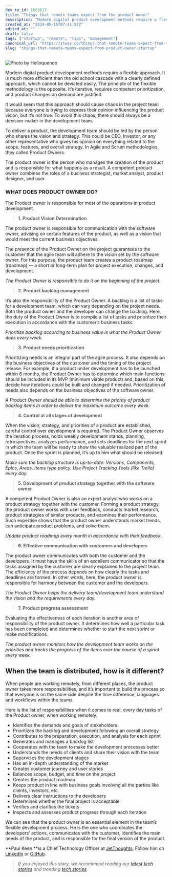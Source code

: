 ```yaml
---
dev_to_id: 1853617
title: "Things that remote teams expect from the product owner"
description: "Modern digital product development methods require a flexible approach. It is much more efficient..."
created_at: "2024-05-15T07:41:57Z"
edited_at: ""
draft: false
tags: ["startup", "remote", "tips", "management"]
canonical_url: "https://jtway.co/things-that-remote-teams-expect-from-the-product-owner-f253e429ba66"
slug: "things-that-remote-teams-expect-from-product-owner-startup"
---
```

![[Photo by Helloquence](https://unsplash.com/photos/5fNmWej4tAA)](https://cdn-images-1.medium.com/max/2000/0*2Yb3jr6lnlKQtoOJ)

Modern digital product development methods require a flexible approach. It is much more efficient than the old school cascade with a clearly defined approach, which cannot be deviated easily. The principle of the flexible methodology is the opposite. It’s iterative, requires competent prioritization, and product changes on demand are justified.

It would seem that this approach should cause chaos in the project team because everyone is trying to express their opinion influencing the product vision, but it’s not true. To avoid this chaos, there should always be a decision-maker in the development team.

To deliver a product, the development team should be led by the person who shares the vision and strategy. This could be CEO, Investor, or any other representative who gives his opinion on everything related to the scope, features, and overall strategy. In Agile and Scrum methodologies, they called Product Owners.

The product owner is the person who manages the creation of the product and is responsible for what happens as a result. A competent product owner combines the roles of a business strategist, market analyst, product designer, and user.

### WHAT DOES PRODUCT OWNER DO?

The Product owner is responsible for most of the operations in product development.
>  **1. Product Vision Determination**

The product owner is responsible for communication with the software owner, advising on certain features of the product, as well as a vision that would meet the current business objectives.

The presence of the Product Owner on the project guarantees to the customer that the agile team will adhere to the vision set by the software owner. For this purpose, the product team creates a product roadmap (roadmap) — a short or long-term plan for project execution, changes, and development.

*The Product Owner is responsible to do it on the beginning of the project.*
>  **2. Product backlog management**

It’s also the responsibility of the Product Owner. A backlog is a list of tasks for a development team, which can vary depending on the project needs. Both the product owner and the developer can change the backlog. Here, the duty of the Product Owner is to compile a list of tasks and prioritize their execution in accordance with the customer’s business tasks.

*Prioritize backlog according to business value is what the Product Owner does every week.*
>  **3. Product needs prioritization**

Prioritizing needs is an integral part of the agile process. It also depends on the business objectives of the customer and the timing of the project release. For example, if a product under development has to be launched within 6 months, the Product Owner has to determine which main functions should be included in its MVP (minimum viable product) and, based on this, decide how iterations could be built and changed if needed. Prioritization of needs also depends on the business objectives of the software owner.

*A Product Owner should be able to determine the priority of product backlog items in order to deliver the maximum outcome every week.*
>  **4. Control at all stages of development**

When the vision, strategy, and priorities of a product are established, careful control over development is required. The Product Owner observes the iteration process, holds weekly development stands, planning, retrospectives, analyzes performance, and sets deadlines for the next sprint in which the team will be ready to show the valuable realized part of the product. Once the sprint is planned, it’s up to him what should be released.

*Make sure the backlog structure is up-to-date: Versions, Components, Epics, Areas, Items type policy. Use Project Tracking Tools (like Trello) every day.*
>  **5. Development of product strategy together with the software owner**

A competent Product Owner is also an expert analyst who works on a product strategy together with the customer. Forming a product strategy, the product owner works with user feedback, conducts market research, product strategies of similar products, and examines their performance. Such expertise shows that the product owner understands market trends, can anticipate product problems, and solve them.

*Update product roadmap every month in accordance with their feedback.*
>  **6. Effective communication with customers and developers**

The product owner communicates with both the customer and the developers. It must have the skills of an excellent communicator so that the tasks assigned by the customer are clearly explained to the project team. The efficiency of the process depends on how clearly the tasks and deadlines are formed. In other words, here, the product owner is responsible for harmony between the customer and the developers.

*The Product Owner helps the delivery team/development team understand the vision and the requirements every day.*
>  **7. Product progress assessment**

Evaluating the effectiveness of each iteration is another area of responsibility of the product owner. It determines how well a particular task has been completed and determines whether to start the next sprint or make modifications.

*The product owner monitors how the development team works on the priorities and tracks the progress of the items over the course of a sprint every week.*

## When the team is distributed, how is it different?

When people are working remotely, from different places, the product owner takes more responsibilities, and it’s important to build the process so that everyone is on the same side despite the time difference, languages and workflows within the teams.

Here is the list of responsibilities when it comes to real, every day tasks of the Product owner, when working remotely:

- Identifies the demands and goals of stakeholders 
- Prioritizes the backlog and development following an overall strategy 
- Contributes to the preparation, execution, and analysis for each sprint
- Generates and manages a backlog list
- Cooperates with the team to make the development processes better
- Understands the needs of clients and share their vision with the team
- Supervises the development stages 
- Has an in-depth understanding of the market 
- Creates customer journey and user stories
- Balances scope, budget, and time on the project
- Creates the product roadmap 
- Keeps product in line with business goals involving all the parties like clients, investors, etc.
- Delivers clear instructions to the developers 
- Determines whether the final project is acceptable 
- Verifies and clarifies the tickets
- Inspects and assesses product progress through each iteration

We can see that the product owner is an essential element in the team’s flexible development process. He is the one who coordinates the developers’ actions, communicates with the customer, identifies the main needs of the product, and is responsible for the final version of the product.

**Paul Keen **is a Chief Technology Officer at [JetThoughts](https://www.jetthoughts.com/). Follow him on [LinkedIn](https://www.linkedin.com/in/paul-keen/) or [GitHub](https://github.com/pftg).
>  *If you enjoyed this story, we recommend reading our[ latest tech stories](https://jtway.co/latest) and trending [tech stories](https://jtway.co/trending).*
